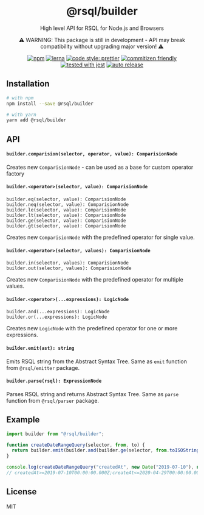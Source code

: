 <div align="center">

<h1>@rsql/builder</h1>
<p>High level API for RSQL for Node.js and Browsers</p>
<p>⚠️ WARNING: This package is still in development - API may break compatibility without upgrading major version! ⚠️</p>

[![npm](https://img.shields.io/npm/v/@rsql/builder)](https://www.npmjs.com/package/@rsql/builder)
[![lerna](https://img.shields.io/badge/maintained%20with-lerna-cc00ff.svg)](https://lerna.js.org/)
[![code style: prettier](https://img.shields.io/badge/code_style-prettier-ff69b4.svg)](https://github.com/prettier/prettier)
[![commitizen friendly](https://img.shields.io/badge/commitizen-friendly-brightgreen.svg)](http://commitizen.github.io/cz-cli/)
[![tested with jest](https://img.shields.io/badge/tested_with-jest-99424f.svg)](https://github.com/facebook/jest)
[![auto release](https://img.shields.io/badge/release-auto.svg?colorA=888888&colorB=9B065A&label=auto)](https://github.com/intuit/auto)

</div>

## Installation

```sh
# with npm
npm install --save @rsql/builder

# with yarn
yarn add @rsql/builder
```

## API

#### `builder.comparision(selector, operator, value): ComparisionNode`

Creates new `ComparisionNode` - can be used as a base for custom operator factory

#### `builder.<operator>(selector, value): ComparisionNode`

```
builder.eq(selector, value): ComparisionNode
builder.neq(selector, value): ComparisionNode
builder.le(selector, value): ComparisionNode
builder.lt(selector, value): ComparisionNode
builder.ge(selector, value): ComparisionNode
builder.gt(selector, value): ComparisionNode
```

Creates new `ComparisionNode` with the predefined operator for single value.

#### `builder.<operator>(selector, values): ComparisionNode`

```
builder.in(selector, values): ComparisionNode
builder.out(selector, values): ComparisionNode
```

Creates new `ComparisionNode` with the predefined operator for multiple values.

#### `builder.<operator>(...expressions): LogicNode`

```
builder.and(...expressions): LogicNode
builder.or(...expressions): LogicNode
```

Creates new `LogicNode` with the predefined operator for one or more expressions.

#### `builder.emit(ast): string`

Emits RSQL string from the Abstract Syntax Tree. Same as `emit` function from `@rsql/emitter` package.

#### `builder.parse(rsql): ExpressionNode`

Parses RSQL string and returns Abstract Syntax Tree. Same as `parse` function from `@rsql/parser` package.

## Example

```javascript
import builder from "@rsql/builder";

function createDateRangeQuery(selector, from, to) {
  return builder.emit(builder.and(builder.ge(selector, from.toISOString()), builder.le(selector, to.toISOString())));
}

console.log(createDateRangeQuery("createdAt", new Date("2019-07-10"), new Date("2020-04-29")));
// createdAt>=2019-07-10T00:00:00.000Z;createAt<=2020-04-29T00:00:00.000Z
```

## License

MIT

